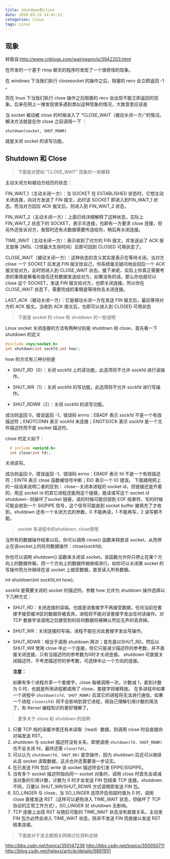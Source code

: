 ```yaml
---
title: shutdown和close
date: 2018-03-15 14:41:21
categories: Linux
tags: Linux
---
```

## 现象

转载自:http://www.cnblogs.com/wainiwann/p/3942203.html

在开发的一个基于 rtmp 聊天的程序时发现了一个很奇怪的现象。

在 windows 下当我们执行 closesocket 的操作之后，阻塞的 recv 会立即返回 -1 。

而在 linux 下当我们执行 close 操作之后阻塞的 recv 会出现不能立即返回的现象。后来在网上一搜发现很多遇到类似这种现象的情况，大致意思应该是

当 socket 被动被 close 的时候进入了 “CLOSE_WAIT（被动关闭一方）”的情况。
解决方法就是在你 close 之前调用一下 ：

`shutdown(socket, SHUT_RDWR)`

就是关闭 socket 的读写功能。

## Shutdown 和 Close

> 下面是对譬如 “CLOSE_WAIT” 现象的一些解释

主动关闭方和被动方经历的状态：

FIN_WAIT_1（主动关闭一方）：当 SOCKET 在 ESTABLISHED 状态时，它想主动关闭连接，向对方发送了 FIN 报文，此时该 SOCKET 即进入到FIN_WAIT_1 状态。而当对方回应 ACK 报文后，则进入到 FIN_WAIT_2 状态，

FIN_WAIT_2（主动关闭一方）：上面已经详细解释了这种状态，实际上 FIN_WAIT_2 状态下的 SOCKET，表示半连接，也即有一方要求 close 连接，但另外还告诉对方，我暂时还有点数据需要传送给你，稍后再关闭连接。

TIME_WAIT（主动关闭一方）：表示收到了对方的 FIN 报文，并发送出了 ACK 报文就等 2MSL（2倍最大生存时间）后即可回到 CLOSED 可用状态了。

CLOSE_WAIT（被动关闭一方）：这种状态的含义其实是表示在等待关闭。当对方 close 一个 SOCKET 后发送 FIN 报文给自己，你系统毫无疑问地会回应一个 ACK 报文给对方，此时则进入到 CLOSE_WAIT 状态。接下来呢，实际上你真正需要考虑的事情是察看你是否还有数据发送给对方，如果没有的话，那么你也就可以 close 这个 SOCKET，发送 FIN 报文给对方，也即关闭连接。所以你在 CLOSE_WAIT 状态下，需要完成的事情是等待你去关闭连接。

LAST_ACK（被动关闭一方）：它是被动关闭一方在发送 FIN 报文后，最后等待对方的 ACK 报文。当收到 ACK 报文后，也即可以进入到 CLOSED 可用状态

>下面是 socket 的 close 和 shutdown 的一些说明

Linux socket 关闭连接的方法有两种分别是 shutdown 和 close，首先看一下 shutdown 的定义

```c
#include <sys/socket.h>
int shutdown(int sockfd,int how);
```

how 的方式有三种分别是

- SHUT_RD（0）：关闭 sockfd 上的读功能，此选项将不允许 sockfd 进行读操作。

- SHUT_WR（1）：关闭 sockfd 的写功能，此选项将不允许 sockfd 进行写操作。

- SHUT_RDWR（2）：关闭 sockfd 的读写功能。

成功则返回 0，错误返回 -1，错误码 errno：EBADF 表示 sockfd 不是一个有效描述符；ENOTCONN 表示 sockfd 未连接；ENOTSOCK 表示 sockfd 是一个文件描述符而不是 socket 描述符。

close 的定义如下：

```c
  # include <unistd.h>
  int close(int fd);
```

关闭读写。

  成功则返回 0，错误返回 -1，错误码 errno：EBADF 表示 fd 不是一个有效描述符；EINTR 表示 close 函数被信号中断；EIO 表示一个 IO 错误。
  下面摘用网上的一段话来说明二者的区别：
  close--关闭本进程的 socket id，但链接还是开着的，用这 socket id 的其它进程还能用这个链接，能读或写这个 socket id
  shutdown--则破坏了socket 链接，读的时候可能侦探到 EOF 结束符，写的时候可能会收到一个 SIGPIPE 信号，这个信号可能直到 socket buffer 被填充了才收到，shutdown 还有一个关闭方式的参数，0 不能再读，1 不能再写，2 读写都不能。

  > socket 多进程中的shutdown, close使用

  当所有的数据操作结束以后，你可以调用 close() 函数来释放该 socket，从而停止在该socket上的任何数据操作：close(sockfd);

  你也可以调用 shutdown() 函数来关闭该 socket。该函数允许你只停止在某个方向上的数据传输，而一个方向上的数据传输继续进行。如你可以关闭某 socket 的写操作而允许继续在该 socket 上接受数据，直至读入所有数据。

  int shutdown(int sockfd,int how);

  sockfd 是需要关闭的 socket 的描述符。参数 how 允许为 shutdown 操作选择以下几种方式：

- SHUT_RD：关闭连接的读端。也就是该套接字不再接受数据，任何当前在套接字接受缓冲区的数据将被丢弃。进程将不能对该套接字发出任何读操作。对 TCP 套接字该调用之后接受到的任何数据将被确认然后无声的丢弃掉。
- SHUT_WR：关闭连接的写端，进程不能在对此套接字发出写操作。
- SHUT_RDWR：相当于调用 shutdown 两次；首先是以SHUT_RD，然后以 SHUT_WR
  使用 close 中止一个连接，但它只是减少描述符的参考数，并不直接关闭连接，只有当描述符的参考数为0时才关闭连接。
  shutdown 可直接关闭描述符，不考虑描述符的参考数，可选择中止一个方向的连接。

  **注意：**

   如果有多个进程共享一个套接字，close 每被调用一次，计数减 1，直到计数为 0 时，也就是所用进程都调用了 close，套接字将被释放。
   在多进程中如果一个进程中 `shutdown(sfd, SHUT_RDWR)` 后其它的进程将无法进行通信。如果一个进程 `close(sfd)` 将不会影响到其它进程，得自己理解引用计数的用法了，有 Kernel 编程知识的更好理解了。

> 更多关于 close 和 shutdown 的说明

1. 只要 TCP 栈的读缓冲里还有未读取（read）数据，则调用 close 时会直接向对端发送 RST。
2. shutdown 与 socket 描述符没有关系，即使调用 `shutdown(fd, SHUT_RDWR)` 也不会关闭 fd，最终还需 `close(fd)`。
3. 可以认为 `shutdown(fd, SHUT_RD)` 是空操作，因为 shutdown 后还可以继续从该 socket 读取数据，这点也许还需要进一步证实。
4. 在已发送 FIN 包后 write 该 socket 描述符会引发 EPIPE/SIGPIPE。
5. 当有多个 socket 描述符指向同一 socket 对象时，调用 close 时首先会递减该对象的引用计数，计数为 0 时才会发送 FIN 包结束 TCP 连接。shutdown 不同，只要以 SHUT_WR/SHUT_RDWR 方式调用即发送 FIN 包。
6. SO_LINGER 与 close，当 SO_LINGER 选项开启但超时值为 0 时，调用 close 直接发送 RST（这样可以避免进入 TIME_WAIT 状态，但破坏了 TCP 协议的正常工作方式），SO_LINGER 对 shutdown 无影响。
7. TCP 连接上出现 RST 与随后可能的 TIME_WAIT 状态没有直接关系，主动发 FIN 包方必然会进入 TIME_WAIT 状态，除非不发送 FIN 而直接以发送 RST 结束连接。

> 下面是对于该主题相关网络讨论资料总结

http://bbs.csdn.net/topics/350147238
http://bbs.csdn.net/topics/350050711
http://blog.csdn.net/helpxs/article/details/6661951
